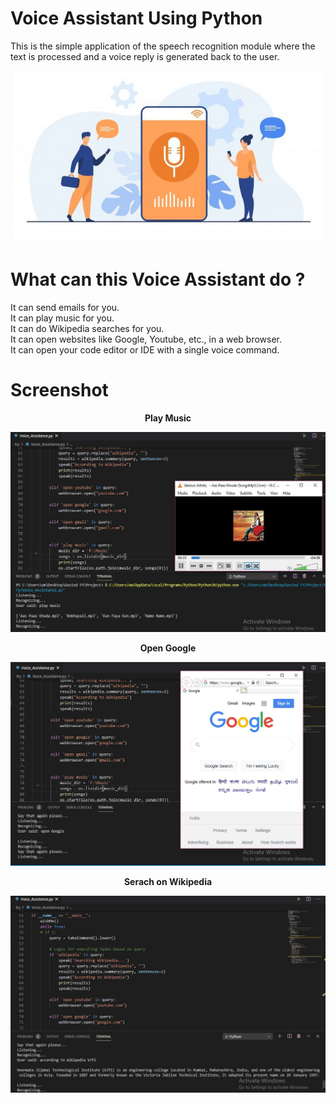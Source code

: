 # Voice Assistant Using Python

This is the simple application of the speech recognition module where the text is processed and a voice reply is generated back to the user.

<img src="https://github.com/Govind155/Voice-Assistant-using-python/blob/main/logo.JPG">

# What can this Voice Assistant do ?

It can send emails for you.  <br />
It can play music for you.   <br />
It can do Wikipedia searches for you.  <br />
It can open websites like Google, Youtube, etc., in a web browser.   <br />
It can open your code editor or IDE with a single voice command.

# Screenshot

<p align="center"><b>Play Music</b></p>
<img src="https://github.com/Govind155/Voice-Assistant-using-python/blob/main/screenshot01.JPG">

<p align="center"><b>Open Google</b></p>
<img src="https://github.com/Govind155/Voice-Assistant-using-python/blob/main/screenshot02.JPG">

<p align="center"><b>Serach on Wikipedia</b></p>
<img src="https://github.com/Govind155/Voice-Assistant-using-python/blob/main/screenshot03.JPG">






